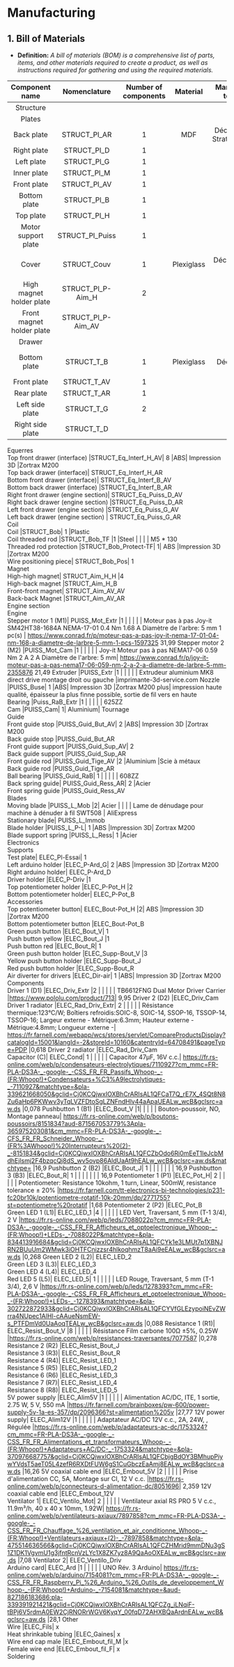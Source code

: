# Manufacturing

## 1. Bill of Materials

 - **Definition:** *A bill of materials (BOM) is a comprehensive list of parts, items, and other materials required to create a product, as well as instructions required for gathering and using the required materials.*

Component name |	Nomenclature |	Number of components |	Material |	Manufacturing technique |	Machine reference |	Manufacturing parameters |	Component reference |	Link |	Unit price
|:---:|:---:|:---:|:---:|:---:|:---:|:---:|:---:|:---:|:---:|
Structure	|
Plates |	
Back plate |	STRUCT_Pl_AR |	1 |	MDF  	| Découpe laser / Stratoconception					
Right plate	| STRUCT_Pl_D |	1		|					
Left plate	| STRUCT_Pl_G	| 1		|					
Inner plate	| STRUCT_Pl_M	| 1		|					
Front plate |	STRUCT_Pl_AV |	1	|						
Bottom plate |	STRUCT_Pl_B	| 1		|					
Top plate |	STRUCT_Pl_H |	1		|					
Motor support plate |	STRUCT_Pl_Puiss	| 1	|
Cover	| STRUCT_Couv |	1	| Plexiglass	| Découpe laser + plieuse |	Epilog laser fusion	|		
High magnet holder plate	| STRUCT_Pl_P-Aim_H |	2			|				
Front magnet holder plate	| STRUCT_Pl_P-Aim_AV	|							
Drawer		|							
Bottom plate |	STRUCT_T_B|	1	| Plexiglass |	Découpe laser	| Epilog laser fusion |
Front plate	| STRUCT_T_AV |	1			|
Rear plate|	STRUCT_T_AR	|1							
Left side plate	|STRUCT_T_G|	2							
Right side plate	|STRUCT_T_D								
Equerres									
Top front drawer (interface)	|STRUCT_Eq_Interf_H_AV|	8	|ABS|	Impression 3D	|Zortrax M200 				
Top back drawer (interface)|	STRUCT_Eq_Interf_H_AR								
Bottom front drawer (interface)|	STRUCT_Eq_Interf_B_AV								
Bottom back drawer (interface)	|STRUCT_Eq_Interf_B_AR								
Right front drawer (engine section)|	STRUCT_Eq_Puiss_D_AV								
Right back drawer (engine section)	|STRUCT_Eq_Puiss_D_AR								
Left front drawer (engine section)	|STRUCT_Eq_Puiss_G_AV								
Left back drawer (engine section) |	STRUCT_Eq_Puiss_G_AR								
Coil									
Coil	|STRUCT_Bob|	1	|Plastic						
Coil threaded rod	|STRUCT_Bob_TF	|1	|Steel	|	| |	|	M5 * 130		
Threaded rod protection	|STRUCT_Bob_Protect-TF|	1|	ABS	|Impression 3D	|Zortrax M200				
Wire positioning piece|	STRUCT_Bob_Pos|	1							
Magnet									
High-high magnet|	STRUCT_Aim_H_H	|4							
High-back magnet	|STRUCT_Aim_H_B								
Front-front magnet|	STRUCT_Aim_AV_AV								
Back-back Magnet	|STRUCT_Aim_AV_AR								
Engine section									
Engine									
Stepper motor 1 (M1)|	PUISS_Mot_Extr	|1		|	|	| |	|		Moteur pas à pas Joy-it SM42HT38-1684A NEMA-17-01 0.4 Nm 1.68 A Diamètre de l'arbre: 5 mm 1 pc(s) |	https://www.conrad.fr/p/moteur-pas-a-pas-joy-it-nema-17-01-04-nm-168-a-diametre-de-larbre-5-mm-1-pcs-1597325	31,99
Stepper motor 2 (M2)	|PUISS_Mot_Cam	|1		|	|	| |	|		Joy-it Moteur pas à pas NEMA17-06 0.59 Nm 2 A 2 A Diamètre de l'arbre: 5 mm|	https://www.conrad.fr/p/joy-it-moteur-pas-a-pas-nema17-06-059-nm-2-a-2-a-diametre-de-larbre-5-mm-2355876	21,49
Extruder	|PUISS_Extr	|1			|	 |	| |	|	Extrudeur aluminium MK8 direct drive montage droit ou gauche |imprimante-3d-service.com
Nozzle	|PUISS_Buse|	1	|ABS|	Impression 3D	|Zortrax M200 plus|	impression haute qualité, épaisseur la plus finne possible, sortie de fil vers en haute			
Bearing	|Puiss_RaB_Extr	|1		| | | | |			625ZZ		
Cam	|PUISS_Cam|	1|	Aluminium|	Tournage					
Guide									
Front guide stop	|PUISS_Guid_But_AV|	2	|ABS|	Impression 3D	|Zortrax M200 				
Back guide stop	|PUISS_Guid_But_AR								
Front guide support	|PUISS_Guid_Sup_AV|	2							
Back guide support	|PUISS_Guid_Sup_AR								
Front guide rod	|PUISS_Guid_Tige_AV	|2	|Aluminium	|Scie à métaux					
Back guide rod	|PUISS_Guid_Tige_AR								
Ball bearing	|PUISS_Guid_RaB|	1	| | | | |				608ZZ		
Back spring guide|	PUISS_Guid_Ress_AR|	2	|Acier						
Front spring guide	|PUISS_Guid_Ress_AV								
Blades									
Moving blade	|PUISS_L_Mob	|2|	Acier	| | | | 				Lame de dénudage pour machine à dénuder à fil SWT508 | AliExpress	
Stationary blade|	PUISS_L_Immob								
Blade holder	|PUISS_L_P-L|	1	|ABS	|Impression 3D|	Zortrax M200 				
Blade support spring	|PUISS_L_Ress|	1	|Acier						
Electronics									
Supports									
Test plate|	ELEC_Pl-Essai|	1							
Left arduino holder	|ELEC_P-Ard_G|	2	|ABS	|Impression 3D	|Zortrax M200 				
Right arduino holder|	ELEC_P-Ard_D								
Driver holder	|ELEC_P-Driv	|1							
Top potentiometer holder	|ELEC_P-Pot_H	|2							
Bottom potentiometer holder|	ELEC_P-Pot_B								
Accessories									
Top potentiometer button|	ELEC_Bout-Pot_H	|2|	ABS	|Impression 3D	|Zortrax M200 				
Bottom potentiometer button	|ELEC_Bout-Pot_B								
Green push button	|ELEC_Bout_V|	1							
Push button yellow	|ELEC_Bout_J	|1							
Push button red	|ELEC_Bout_R|	1							
Green push button holder	|ELEC_Supp-Bout_V	|3							
Yellow push button holder	|ELEC_Supp-Bout_J								
Red push button holder	|ELEC_Supp-Bout_R								
Air diverter for drivers	|ELEC_Dir-air|	1	|ABS|	Impression 3D	|Zortrax M200 				
Components									
Driver 1 (D1)	|ELEC_Driv_Extr	|2	| | | | |				TB6612FNG Dual Motor Driver Carrier	|https://www.pololu.com/product/713|	9,95
Driver 2 (D2)	|ELEC_Driv_Cam								
Driver 1 radiator	|ELEC_Rad_Driv_Extr|	2		|	| | | |		 Résistance thermique:123°C/W; Boîtiers refroidis:SOIC-8, SOIC-14, SSOP-16, TSSOP-14, TSSOP-16; Largeur externe - Métrique:6.3mm; Hauteur externe - Métrique:4.8mm; Longueur externe -| 	https://fr.farnell.com/webapp/wcs/stores/servlet/CompareProductsDisplay?catalogId=15001&langId=-2&storeId=10160&catentryId=64708491&pageType=PDP	|0,618
Driver 2 radiator	|ELEC_Rad_Driv_Cam								
Capacitor (C)|	ELEC_Cond|	1		|	| | | |		Capacitor 47μF, 16V c.c.|	https://fr.rs-online.com/web/p/condensateurs-electrolytiques/7110927?cm_mmc=FR-PLA-DS3A-_-google-_-CSS_FR_FR_Passifs_Whoop-_-(FR:Whoop!)+Condensateurs+%C3%A9lectrolytiques-_-7110927&matchtype=&pla-339621668050&gclid=Cj0KCQjwxIOXBhCrARIsAL1QFCaT7Q_rE7X_4SQt8N8Zu6aHp6PKWwv3yTqLVZFDtoSgLZNFndHlv44aApaUEALw_wcB&gclsrc=aw.ds	|0,078
Pushbutton 1 (B1)	|ELEC_Bout_V	|1|	| | | |				Bouton-poussoir, NO, Montage panneau|	https://fr.rs-online.com/web/p/boutons-poussoirs/8151834?aud-871567053779%3Apla-365975203081&cm_mmc=FR-PLA-DS3A-_-google-_-CFS_FR_FR_Schneider_Whoop-_-(FR%3AWhoop!)%20Interrupteurs%20(2)-_-8151834&gclid=Cj0KCQjwxIOXBhCrARIsAL1QFCZbOdo6Ri0mEeT1leJcbMdhEjlsmj2F4bzqcQj8dS_wv5ovp86AldUaAt9hEALw_wcB&gclsrc=aw.ds&matchtype=	|16,9
Pushbutton 2 (B2)	|ELEC_Bout_J|	1	|		| | | | | |				16,9
Pushbutton 3 (B3)	|ELEC_Bout_R|	1	|		| | | | | |								16,9
Potentiometer 1 (P1)	|ELEC_Pot_H|	2		|	| | | |				Potentiometer: Resistance 10kohm, 1 turn, Linear, 500mW, resistance tolerance ± 20%	|https://fr.farnell.com/tt-electronics-bi-technologies/p231-fc20br10k/potentiometre-rotatif-10k-20mm/dp/2771755?st=potentiometre%20rotatif	|1,68
Potentiometer 2 (P2)	|ELEC_Pot_B								
Green LED 1 (L1)|	ELEC_LED_1	|4			|	| | | |			LED Vert, Traversant, 5 mm (T-1 3/4), 2 V	|https://fr.rs-online.com/web/p/leds/7088022p?cm_mmc=FR-PLA-DS3A-_-google-_-CSS_FR_FR_Afficheurs_et_optoelectronique_Whoop-_-(FR:Whoop!)+LEDs-_-7088022P&matchtype=&pla-834413916684&gclid=Cj0KCQjwxIOXBhCrARIsAL1QFCYk1e3LMUt7p1XBNJRN2BUuUm2WMwk3iOHTFCnizzsr4hlkoqhmzT8aAi9eEALw_wcB&gclsrc=aw.ds	|0,268
Green LED 2 (L2)|	ELEC_LED_2								
Green LED 3 (L3)|	ELEC_LED_3								
Green LED 4 (L4)|	ELEC_LED_4								
Red LED 5 (L5)|	ELEC_LED_5|	1			|	| | | |			LED Rouge, Traversant, 5 mm (T-1 3/4), 2,6 V	|https://fr.rs-online.com/web/p/leds/1278393?cm_mmc=FR-PLA-DS3A-_-google-_-CSS_FR_FR_Afficheurs_et_optoelectronique_Whoop-_-(FR:Whoop!)+LEDs-_-1278393&matchtype=&pla-302722872933&gclid=Cj0KCQjwxIOXBhCrARIsAL1QFCYVfGLEzypoiNEvZWrra4NUpec1AlHI-cAAueNsmEW-s_PTFDmVd0UaAoqTEALw_wcB&gclsrc=aw.ds	|0,088
Resistance 1 (R1)|	ELEC_Resist_Bout_V	|8	|	| | | |					Résistance Film carbone 100Ω ±5%, 0.25W	|https://fr.rs-online.com/web/p/resistances-traversantes/7077587	|0,278
Resistance 2 (R2)	|ELEC_Resist_Bout_J								
Resistance 3 (R3)|	ELEC_Resist_Bout_R								
Resistance 4 (R4)|	ELEC_Resist_LED_1								
Resistance 5 (R5)	|ELEC_Resist_LED_2								
Resistance 6 (R6)	|ELEC_Resist_LED_3								
Resistance 7 (R7)|	ELEC_Resist_LED_4								
Resistance 8 (R8)|	ELEC_Resist_LED_5	
5V power supply	|ELEC_Alim5V	|1	|	| | | |					Alimentation AC/DC, ITE, 1 sortie, 2.75 W, 5 V, 550 mA	|https://fr.farnell.com/brainboxes/pw-600/power-supply-5v-1a-es-357/dp/2096366?st=alimentation%205v	|27,77
12V power supply|	ELEC_Alim12V	|1		|	| | | |				Adaptateur AC/DC 12V c.c., 2A, 24W, , Régulée	|https://fr.rs-online.com/web/p/adaptateurs-ac-dc/1753324?cm_mmc=FR-PLA-DS3A-_-google-_-CSS_FR_FR_Alimentations_et_transformateurs_Whoop-_-(FR:Whoop!)+Adaptateurs+AC/DC-_-1753324&matchtype=&pla-370976687757&gclid=Cj0KCQjwxIOXBhCrARIsAL1QFCbjgBdOY3BMhupPiywYVdsT5aeT05L4zefR6RXDtFUW6gS1CuGbczEaAmj8EALw_wcB&gclsrc=aw.ds	|16,26
5V coaxial cable end	|ELEC_Embout_5V	|2	|	| | | |					Prise d'alimentation CC, 5A, Montage sur CI, 12 V c.c.	|https://fr.rs-online.com/web/p/connecteurs-d-alimentation-dc/8051696|	2,359
12V coaxial cable end	|ELEC_Embout_12V								
Ventilator 1|	ELEC_Ventilo_Mot|	2				|	| | | |			Ventilateur axial RS PRO 5 V c.c., 11.9m³/h, 40 x 40 x 10mm, 1.92W|	https://fr.rs-online.com/web/p/ventilateurs-axiaux/7897858?cm_mmc=FR-PLA-DS3A-_-google-_-CSS_FR_FR_Chauffage_%26_ventilation_et_air_conditionne_Whoop-_-(FR:Whoop!)+Ventilateurs+axiaux+(2)-_-7897858&matchtype=&pla-475514636566&gclid=Cj0KCQjwxIOXBhCrARIsAL1QFCZHMrid9mmDNu3gS1Z1DK1VgvmU1g3jfntRcnVzLYc1X8ZK7yz8A9QaAoOXEALw_wcB&gclsrc=aw.ds	|7,08
Ventilator 2|	ELEC_Ventilo_Driv								
Arduino card|	ELEC_Ard	|1			|	| | | |				UNO Rév. 3 Arduino|	https://fr.rs-online.com/web/p/arduino/7154081?cm_mmc=FR-PLA-DS3A-_-google-_-CSS_FR_FR_Raspberry_Pi_%26_Arduino_%26_Outils_de_developpement_Whoop-_-(FR:Whoop!)+Arduino-_-7154081&matchtype=&aud-827186183686:pla-339391921421&gclid=Cj0KCQjwxIOXBhCrARIsAL1QFCZg_iLNqiF-tBPj6V5rdmA0EW2CjRNORrWGV6KyqY_00fqD72AHXBQaArdnEALw_wcB&gclsrc=aw.ds	|28,1
Other									
Wire	|ELEC_Fils|	x							
Heat shrinkable tubing	|ELEC_Gaines|	x							
Wire end cap male	|ELEC_Embout_fil_M	|x							
Female wire end	|ELEC_Embout_fil_F|	x							
Soldering									
